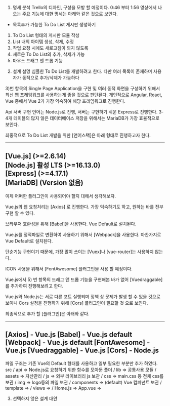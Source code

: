 1. 명세 분석
 Trello의 디자인, 구성을 모방 할 예정이다.
 0:46 부터 1:56 영상에서 나오는 주요 기능에 대한 명세는 아래와 같은 것으로 보인다.

 * 목록추가 가능한 To Do List 게시판 생성하기
 1) To Do List 형태의 게시판 모듈 작성
 2) List 내의 아이템 생성, 삭제, 수정
 3) 작업 요청 시에도 새로고침이 되지 않도록
 4) 새로운 To Do List의 추가, 삭제가 가능
 5) 마우스 드래그 앤 드롭 기능

2. 설계 설명
 심플한 To Do List를 개발하려고 한다.
 다만 여러 목록이 존재하며 사용자가 동적으로 추가/삭제가 가능하다

 3)번 항목의 Single Page Application을 구현 및 여러 동적 화면을 구성하기 위해서
 최신 웹 프레임워크를 사용하는게 좋을 것으로 판단된다. 
 개인적으로 Angular, React, Vue 중에서 Vue 2가 가장 익숙하여 해당 프레임워크로 진행한다.

 Api 서버 구현 언어는 Node.js로 진행, 서버는 구현하기 쉬운 Express로 진행한다.
 3-4개 테이블의 많지 않은 데이터베이스 저장을 위해서는 MariaDB가 가장 효율적으로 보인다.

 최종적으로 To Do List 개발을 위한 [언어스택]은 아래 형태로 진행하고자 한다.

 --------------------------------
 [Vue.js] (>=2.6.14)               
 [Node.js] 활성 LTS (>=16.13.0)  
 [Express] (>=4.17.1)            
 [MariaDB] (Version 없음)        
 --------------------------------

 이제 어떠한 플러그인이 사용되어야 할지 대해서 생각해보자.

 Vue.js의 웹 요청처리는 [Axios] 로 진행한다. 가장 익숙하기도 하고, 원하는 바를 전부 구현 할 수 있다.

 브라우저 호환성을 위해 [Babel]을 사용한다. Vue Default로 설치된다.

 Vue.js를 정적파일로 변환하여 사용하기 위해서 [Webpack]을 사용한다. 마찬가지로 Vue Default로 설치된다.

 단순기능 구현이기 때문에, 가장 많이 쓰이는 [Vuex]나 [vue-router]는 사용하지 않는다.

 ICON 사용을 위해서 [FontAwesome] 플러그인을 사용 할 예정이다.

 Vue.js에서 5) 번 항목의 드래그 앤 드롭 기능을 구현해본 바가 없어 [Vuedraggable] 를 추가하여 진행해보려고 한다.

 Vue.js와 Node.js는 서로 다른 포트 실행되며 정책 상 문제가 발생 할 수 있을 것으로 보이니 
 Cors 설정을 진행하기 위해 [Cors] 플러그인이 필요할 것 으로 보인다.

 최종적으로 추가 할 [플러그인]은 아래와 같다.

 --------------------------------
 [Axios] - Vue.js
 [Babel] - Vue.js default
 [Webpack] - Vue.js default
 [FontAwesome] - Vue.js
 [Vuedraggable] - Vue.js
 [Cors] - Node.js
 --------------------------------

 파일 구조는 기존 Vue의 Default 형태를 사용하고 일부 필요한 부분만 추가 하였다.
 src
   / api                   => Node.js로 요청하기 위한 함수를 모아둔 폴더
   / lib                   => 공통사용 모듈
   / assets                => 자산관리
       / js                => 외부 라이브러리 js 보관
       / css               => main.css 등 전체 css를 보관
       / img               => logo등의 파일 보관
   / components            => (default) Vue 컴퍼넌트 보관
       / template          => 
   / views                 => 
       / Home.js           => 
   App.vue                 => 


3. 선택하지 않은 설계 대안